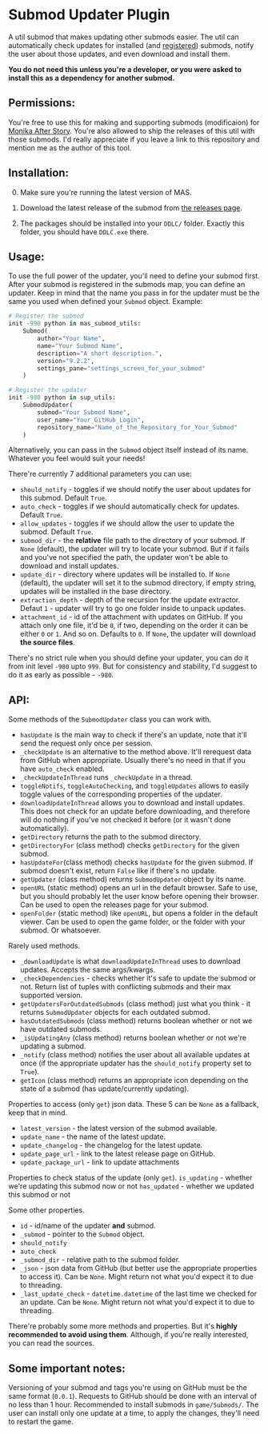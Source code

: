 
# Submod Updater Plugin

A util submod that makes updating other submods easier. The util can automatically check updates for installed (and [registered](https://github.com/Booplicate/MAS-Submods-SubmodUpdaterPlugin#usage)) submods, notify the user about those updates, and even download and install them.

**You do not need this unless you're a developer, or you were asked to install this as a dependency for another submod.**

## Permissions:
You're free to use this for making and supporting submods (modificaion) for [Monika After Story](https://github.com/Monika-After-Story/MonikaModDev). You're also allowed to ship the releases of this util with those submods. I'd really appreciate if you leave a link to this repository and mention me as the author of this tool.

## Installation:
0. Make sure you're running the latest version of MAS.

1. Download the latest release of the submod from [the releases page](https://github.com/Booplicate/MAS-Submods-SubmodUpdaterPlugin/releases).

2. The packages should be installed into your `DDLC/` folder. Exactly this folder, you should have `DDLC.exe` there.

## Usage:
To use the full power of the updater, you'll need to define your submod first. After your submod is registered in the submods map, you can define an updater. Keep in mind that the name you pass in for the updater must be the same you used when defined your `Submod` object. Example:
```python
# Register the submod
init -990 python in mas_submod_utils:
    Submod(
        author="Your Name",
        name="Your Submod Name",
        description="A short description.",
        version="9.2.2",
        settings_pane="settings_screen_for_your_submod"
    )

# Register the updater
init -980 python in sup_utils:
    SubmodUpdater(
        submod="Your Submod Name",
        user_name="Your_GitHub_Login",
        repository_name="Name_of_the_Repository_for_Your_Submod"
    )
```
Alternatively, you can pass in the `Submod` object itself instead of its name. Whatever you feel would suit your needs!

There're currently 7 additional parameters you can use:
- `should_notify` - toggles if we should notify the user about updates for this submod. Default `True`.
- `auto_check` - toggles if we should automatically check for updates. Default `True`.
- `allow_updates` - toggles if we should allow the user to update the submod. Default `True`.
- `submod_dir` - the **relative** file path to the directory of your submod. If `None` (default), the updater will try to locate your submod. But if it fails and you've not specified the path, the updater won't be able to download and install updates.
- `update_dir` - directory where updates will be installed to. If `None` (default), the updater will set it to the submod directory, if empty string, updates will be installed in the base directory.
- `extraction_depth` - depth of the recursion for the update extractor. Defaut `1` - updater will try to go one folder inside to unpack updates.
- `attachment_id` - id of the attachment with updates on GitHub. If you attach only one file, it'd be `0`, if two, depending on the order it can be either `0` or `1`. And so on. Defaults to `0`. If `None`, the updater will download **the source files**.

There's no strict rule when you should define your updater, you can do it from init level `-980` upto `999`. But for consistency and stability, I'd suggest to do it as early as possible - `-980`.

## API:
Some methods of the `SubmodUpdater` class you can work with.
- `hasUpdate` is the main way to check if there's an update, note that it'll send the request only once per session.
- `_checkUpdate` is an alternative to the method above. It'll rerequest data from GitHub when appropriate. Usually there's no need in that if you have `auto_check` enabled.
- `_checkUpdateInThread` runs `_checkUpdate` in a thread.
- `toggleNotifs`, `toggleAutoChecking`, and `toggleUpdates` allows to easily toggle values of the corresponding properties of the updater.
- `downloadUpdateInThread` allows you to download and install updates. This does not check for an update before downloading, and therefore will do nothing if you've not checked it before (or it wasn't done automatically).
- `getDirectory` returns the path to the submod directory.
- `getDirectoryFor` (class method) checks `getDirectory` for the given submod.
- `hasUpdateFor`(class method) checks `hasUpdate` for the given submod. If submod doesn't exist, return `False` like if there's no update.
- `getUpdater` (class method) returns `SubmodUpdater` object by its name.
- `openURL` (static method) opens an url in the default browser. Safe to use, but you should probably let the user know before opening their browser. Can be used to open the releases page for your submod.
- `openFolder` (static method) like `openURL`, but opens a folder in the default viewer. Can be used to open the game folder, or the folder with your submod. Or whatsoever.

Rarely used methods.
- `_downloadUpdate` is what `downloadUpdateInThread` uses to download updates. Accepts the same args/kwargs.
- `_checkDependencies` - checks whether it's safe to update the submod or not. Return list of tuples with conflicting submods and their max supported version.
- `getUpdatersForOutdatedSubmods` (class method) just what you think - it returns `SubmodUpdater` objects for each outdated submod.
- `hasOutdatedSubmods` (class method) returns boolean whether or not we have outdated submods.
- `_isUpdatingAny` (class method) returns boolean whether or not we're updating a submod.
- `_notify` (class method) notifies the user about all available updates at once (if the appropriate updater has the `should_notify` property set to `True`).
- `getIcon` (class method) returns an appropriate icon depending on the state of a submod (has update/currently updating).

Properties to access (only `get`) json data. These 5 can be `None` as a fallback, keep that in mind.
- `latest_version` - the latest version of the submod available.
- `update_name` - the name of the latest update.
- `update_changelog` - the changelog for the latest update.
- `update_page_url` - link to the latest release page on GitHub.
- `update_package_url` - link to update attachments

Properties to check status of the update (only `get`).
`is_updating` - whether we're updating this submod now or not
`has_updated` - whether we updated this submod or not

Some other properties.
- `id` - id/name of the updater **and** submod.
- `_submod` - pointer to the `Submod` object.
- `should_notify`
- `auto_check`
- `_submod_dir` - relative path to the submod folder.
- `_json` - json data from GitHub (but better use the appropriate properties to access it). Can be `None`. Might return not what you'd expect it to due to threading.
- `_last_update_check` - `datetime.datetime` of the last time we checked for an update. Can be `None`. Might return not what you'd expect it to due to threading.

There're probably some more methods and properties. But it's **highly recommended to avoid using them**. Although, if you're really interested, you can read the sources.

## Some important notes:
Versioning of your submod and tags you're using on GitHub must be the same format (`0.0.1`).
Requests to GitHub should be done with an interval of no less than 1 hour.
Recommended to install submods in `game/Submods/`.
The user can install only one update at a time, to apply the changes, they'll need to restart the game.
